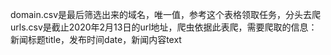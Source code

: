domain.csv是最后筛选出来的域名，唯一值，参考这个表格领取任务，分头去爬
urls.csv是截止2020年2月13日的url地址，爬虫依据此表爬，需要爬取的信息：新闻标题title，发布时间date，新闻内容text
